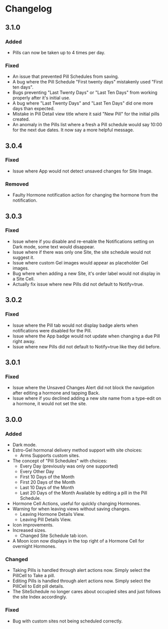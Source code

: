# Changelog

## 3.1.0

### Added

- Pills can now be taken up to 4 times per day.

### Fixed

- An issue that prevented Pill Schedules from saving.
- A bug where the Pill Schedule "First twenty days" mistakenly used "First ten days".
- Bugs preventing "Last Twenty Days" or "Last Ten Days" from working properly after it's initial use.
- A bug where "Last Twenty Days" and "Last Ten Days" did one more days than expected.
- Mistake in Pill Detail view title where it said "New Pill" for the initial pills created.
- An anomaly in the Pills list where a fresh a Pill schedule would say 10:00 for the next due dates. It now say a 
more helpful message.

## 3.0.4

### Fixed

- Issue where App would not detect unsaved changes for Site Image.

### Removed

- Faulty Hormone notification action for changing the hormone from the notification.

## 3.0.3

### Fixed

- Issue where if you disable and re-enable the Notifications setting on Dark mode, some text would disappear.
- Issue where if there was only one Site, the site schedule would not suggest it.
- Issue where custom Gel images would appear as placeholder Gel images.
- Bug where when adding a new Site, it's order label would not display in a Site Cell.
- Actually fix issue where new Pills did not default to Notify=true.

## 3.0.2

### Fixed

- Issue where the Pill tab would not display badge alerts when notifications were disabled for the Pill.
- Issue where the App badge would not update when changing a due Pill right away.
- Issue where new Pills did not default to Notify=true like they did before.

## 3.0.1

### Fixed

- Issue where the Unsaved Changes Alert did not block the navigation after editing a hormone and tapping Back.
- Issue where if you declined adding a new site name from a type-edit on a hormone, it would not set the site.

## 3.0.0

### Added

- Dark mode.
- Estro-Gel hormonal delivery method support with site choices:
	- Arms
	Supports custom sites.
- The concept of "Pill Schedules" with choices:
	- Every Day (previously was only one supported)
	- Every Other Day
	- First 10 Days of the Month
	- First 20 Days of the Month
	- Last 10 Days of the Month
	- Last 20 Days of the Month
	Available by editing a pill in the Pill Schedule.
- Hormone Cell Actions, useful for quickly changing Hormones.
- Warning for when leaving views without saving changes.
	- Leaving Hormone Details View.
	- Leaving Pill Details View.
- Icon improvements.
- Increased sizes.
	- Changed Site Schedule tab icon.
- A Moon icon now displays in the top right of a Hormone Cell for overnight Hormones.

### Changed

- Taking Pills is handled through alert actions now. Simply select the PillCell to Take a pill.
- Editing Pills is handled through alert actions now. Simply select the PillCell to Edit pill details.
- The SiteSchedule no longer cares about occupied sites and just follows the site Index accordingly.

### Fixed

- Bug with custom sites not being scheduled correctly.
